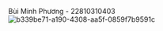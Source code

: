 Bùi Minh Phương - 22810310403
![b339be71-a190-4308-aa5f-0859f7b9591c](https://github.com/user-attachments/assets/91b18f88-dfb8-472a-a4d7-e62b28ba7709)
